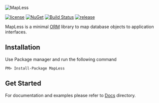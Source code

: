 ![MapLess](https://s10.postimg.org/b9rssvf5l/Map_Less.png "MapLess")

[![license](https://img.shields.io/github/license/mashape/apistatus.svg)](LICENSE)
[![NuGet](https://img.shields.io/nuget/v/MapLess.svg)](https://www.nuget.org/packages/MapLess)
[![Build Status](https://travis-ci.org/muh00mad/MapLess.svg?branch=master)](https://travis-ci.org/muh00mad/Mapless)
[![release](https://img.shields.io/github/release/muh00mad/mapless.svg)](/muh00mad/Mapless/releases/latest)

MapLess is a minimal [ORM](https://en.wikipedia.org/wiki/Object-relational_mapping/) library to map database objects to application interfaces.

## Installation
Use Package manager and run the following command
```
PM> Install-Package MapLess
```

## Get Started
For documentation and examples please refer to [Docs](docs) directory.
